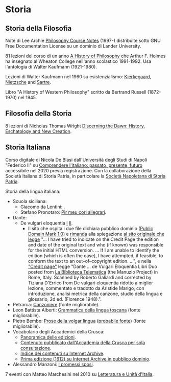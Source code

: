 # Storia

## Storia della Filosofia

Note di Lee Archie [Philosophy Course Notes](https://philosophy.lander.edu) (1997-) distribuite sotto GNU Free Documentation License su un dominio di Lander University.

81 lezioni del corso di un anno [A History of Philosophy](https://www.youtube.com/playlist?list=PL9GwT4_YRZdBf9nIUHs0zjrnUVl-KBNSM) che Arthur F. Holmes ha insegnato al Wheaton College nell'anno scolastico 1991-1992.
Usa l'antologia di Walter Kaufmann (1921-1980).

Lezioni di Walter Kaufmann nel 1960 su esistenzialismo: [Kierkegaard](https://archive.org/details/KierkegaardAndTheCrisisInReligion), [Nietzsche](https://archive.org/details/NietzscheAndTheCrisisInPhilosophy) and [Sartre](https://archive.org/details/SartreAndTheCrisisInMorality).

Libro "A History of Western Philosophy" scritto da Bertrand Russell (1872-1970) nel 1945.

## Filosofia della Storia

8 lezioni di Nicholas Thomas Wright [Discerning the Dawn: History, Eschatology and New Creation](https://www.giffordlectures.org/lectures/discerning-dawn-history-eschatology-and-new-creation).

## Storia Italiana

Corso digitale di Nicola De Blasi dall'Università degli Studi di Napoli "Federico II" su [Comprendere l'italiano: passato, presente, futuro](https://mooc.federica.eu/c/comprendere_litaliano_passato_presente_futuro) accessibile nel 2020 previa registrazione.
Con la collaborazione della Società Italiana di Storia Patria, in particolare la [Società Napoletana di Storia Patria](http://www.storiapatrianapoli.it).

Storia della lingua italiana:
* Scuola siciliana:
  * Giacomo da Lentini: [](https://it.wikisource.org/wiki/Amore_è_uno_desio_che_ven_da%27_core).
  * Stefano Pronotaro: [Pir meu cori allegrari](https://it.wikisource.org/wiki/Pir_meu_cori_allegrari).
* Dante:
  * De vulgari eloquentia [I](https://github.com/cltk/lat_text_latin_library/blob/76229acaf02efd1964ac32009408a90b6f279758/dante/vulgar.txt) [II](https://github.com/cltk/lat_text_latin_library/blob/76229acaf02efd1964ac32009408a90b6f279758/dante/vulgar2.txt).
    * Il sito che ospita i due file dichiara pubblico dominio ([Public Domain Mark 1.0](https://github.com/cltk/lat_text_latin_library/blob/76229acaf02efd1964ac32009408a90b6f279758/LICENSE.md))
      e [rimanda](https://github.com/cltk/lat_text_latin_library/blob/76229acaf02efd1964ac32009408a90b6f279758/README.md) alla spiegazione [al sito originale che legge](http://thelatinlibrary.com/about.html)
      "... I have tried to indicate on the Credit Page the edition and date of the original text and who (if known) was responsible for the initial HTML conversion. ... If I am unable to identify the edition (which is often the case), I have attempted, if feasible, to conform the text to an out–of–copyright edition. ...",
      e nella ["Credit page"](http://thelatinlibrary.com/cred.html) legge
      "Dante ... de Vulgari Eloquentia Libri Duo posted from [La Biblioteca Telematica](http://www.liberliber.it/) (the Manuzio Project) in Rome, Italy. Scanned by Roberto Galiardi and corrected by Tiziana D'Errico from De vulgari eloquentia ridotto a miglior lezione, commentato e tradotto da Aristide Marigo, con introduzione, analisi metrica della canzone, studio della lingua e glossario, 2d ed. (Florence 1948).".
* Petrarca: [Canzoniere](https://it.wikisource.org/wiki/Canzoniere_(Rerum_vulgarium_fragmenta)) (fonte migliorabile).
* Leon Battista Alberti: [Grammatica della lingua toscana](https://it.wikisource.org/wiki/Grammatica_della_lingua_toscana) (fonte migliorabile).
* Pietro Bembo: [Prose della volgar lingua](https://it.wikisource.org/wiki/Prose_della_volgar_lingua) ([probabile fonte](https://www.liberliber.it/online/autori/autori-b/pietro-bembo/prose-della-volgar-lingua/)) (fonte migliorabile).
* Vocabolario degli Accademici della Crusca:
  * [Panoramica delle edizioni](https://it.wikipedia.org/w/index.php?title=Vocabolario_della_Crusca&oldid=114470624).
  * [Contenuto pubblicato dall'Accademia della Crusca per sola consultazione](http://www.lessicografia.it/lettura_testi.jsp).
  * [Indice dei contenuti su Internet Archive](https://archive.org/details/texts?and%5B%5D=%22vocabolario+degli+accademici+della+crusca%22&sin=&sort=date).
  * [Prima edizione (1612) su Internet Archive in pubblico dominio](https://archive.org/details/bub_gb_87RCOgpN-MUC).
* Alessandro Manzoni: [I promessi sposi](https://it.wikisource.org/wiki/I_promessi_sposi_-_Storia_della_colonna_infame_(1840)).

7 eventi con Matteo Marchesini nel 2010 su [Letteratura e Unità d'Italia](https://www.radioradicale.it/organizzatore/8035/biblioteca-comunale-edmondo-de-amicis-di-anzola-dell-emilia).
